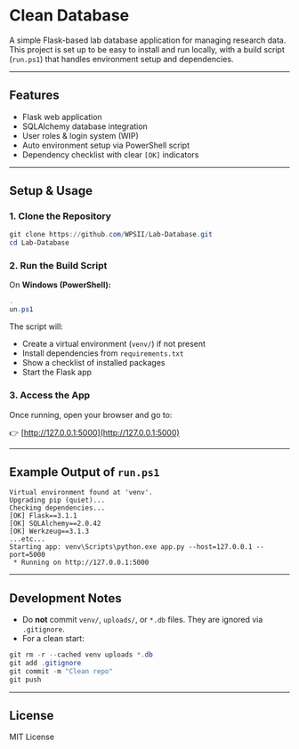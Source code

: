 # Clean Database

A simple Flask-based lab database application for managing research data.  
This project is set up to be easy to install and run locally, with a build script (`run.ps1`) that handles environment setup and dependencies.

---

## Features
- Flask web application
- SQLAlchemy database integration
- User roles & login system (WIP)
- Auto environment setup via PowerShell script
- Dependency checklist with clear `[OK]` indicators

---

## Setup & Usage

### 1. Clone the Repository
```powershell
git clone https://github.com/WPSII/Lab-Database.git
cd Lab-Database
```

### 2. Run the Build Script
On **Windows (PowerShell):**
```powershell
.
un.ps1
```

The script will:
- Create a virtual environment (`venv/`) if not present
- Install dependencies from `requirements.txt`
- Show a checklist of installed packages
- Start the Flask app

### 3. Access the App
Once running, open your browser and go to:

👉 [http://127.0.0.1:5000](http://127.0.0.1:5000)

---

## Example Output of `run.ps1`

```
Virtual environment found at 'venv'.
Upgrading pip (quiet)...
Checking dependencies...
[OK] Flask==3.1.1
[OK] SQLAlchemy==2.0.42
[OK] Werkzeug==3.1.3
...etc...
Starting app: venv\Scripts\python.exe app.py --host=127.0.0.1 --port=5000
 * Running on http://127.0.0.1:5000
```

---

## Development Notes
- Do **not** commit `venv/`, `uploads/`, or `*.db` files. They are ignored via `.gitignore`.
- For a clean start:
```powershell
git rm -r --cached venv uploads *.db
git add .gitignore
git commit -m "Clean repo"
git push
```

---

## License
MIT License
